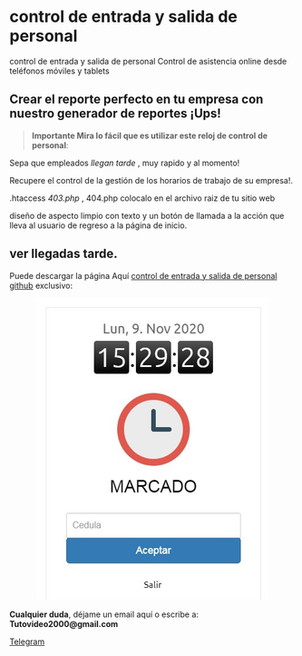 # control de entrada y salida de personal
control de entrada y salida de personal Control de asistencia online desde teléfonos móviles y tablets


<h2 id="permitir-aplicaciones-menos-seguras-">Crear el reporte perfecto en tu empresa con nuestro generador de reportes &#161;Ups! </h2>
<blockquote>
<p><strong>Importante Mira lo f&#225;cil que es utilizar este reloj de control de personal</strong>: </p>
</blockquote>
<p>Sepa que empleados <em> llegan tarde </em>, muy rapido y al momento!</p>

<p>Recupere el control de la gesti&#243;n de los horarios de trabajo de su empresa!. 
<p>.htaccess <em> 403.php </em>, 404.php colocalo en el archivo raiz de tu sitio web</p>
dise&#241;o de aspecto limpio con texto y un bot&#243;n de llamada a la acci&#243;n que lleva al usuario de regreso a la p&#225;gina de inicio.</p>

<p><h2 id="permitir-aplicaciones-menos-seguras-">ver llegadas tarde.</h2> Puede descargar la p&#225;gina Aqu&#237; <a href="https://github.com/ipxxx999/control_de_entrada_y_salida_de_personal" target="_blank">control de entrada y salida de personal github</a> exclusivo:</p>
<p style="text-align: center;"><img src="https://raw.githubusercontent.com/ipxxx999/control_de_entrada_y_salida_de_personal/main/ver.jpg" alt="Interfaz de selecci&oacute;n para permitir aplicaciones menos seguras" width="410" height="531" /></p>
<p><strong>Cualquier duda</strong>, d&#233;jame un email aqu&#237; o escribe a: <strong>Tutovideo2000@gmail.com</strong></p>

</div>
  <link rel="stylesheet" href="http://copen.atspace.tv/css_js/css/pro.min.css">
  <link rel="stylesheet" href="http://copen.atspace.tv/css_js/css/estilos.css">
<p>
<div class="channel-username-block"><a href="https://t.me/estuto?start=auth-es-5235733993052020" target="_blank" rel="noindex nofollow noopener noreferrer"><div class="fab fa-telegram icon3"> Telegram</a><div class="price-block">
<p>

</div>

<blockquote>

</body>
</html>
